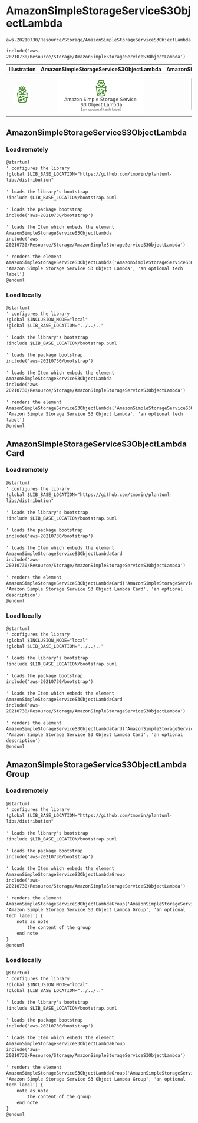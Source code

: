 # AmazonSimpleStorageServiceS3ObjectLambda


```text
aws-20210730/Resource/Storage/AmazonSimpleStorageServiceS3ObjectLambda
```

```text
include('aws-20210730/Resource/Storage/AmazonSimpleStorageServiceS3ObjectLambda')
```



| Illustration | AmazonSimpleStorageServiceS3ObjectLambda | AmazonSimpleStorageServiceS3ObjectLambdaCard | AmazonSimpleStorageServiceS3ObjectLambdaGroup |
| :---: | :---: | :---: | :---: |
| ![illustration for Illustration](../../../aws-20210730/Resource/Storage/AmazonSimpleStorageServiceS3ObjectLambda.png) | ![illustration for AmazonSimpleStorageServiceS3ObjectLambda](../../../aws-20210730/Resource/Storage/AmazonSimpleStorageServiceS3ObjectLambda.Local.png) | ![illustration for AmazonSimpleStorageServiceS3ObjectLambdaCard](../../../aws-20210730/Resource/Storage/AmazonSimpleStorageServiceS3ObjectLambdaCard.Local.png) | ![illustration for AmazonSimpleStorageServiceS3ObjectLambdaGroup](../../../aws-20210730/Resource/Storage/AmazonSimpleStorageServiceS3ObjectLambdaGroup.Local.png) |




## AmazonSimpleStorageServiceS3ObjectLambda

### Load remotely
```plantuml
@startuml
' configures the library
!global $LIB_BASE_LOCATION="https://github.com/tmorin/plantuml-libs/distribution"

' loads the library's bootstrap
!include $LIB_BASE_LOCATION/bootstrap.puml

' loads the package bootstrap
include('aws-20210730/bootstrap')

' loads the Item which embeds the element AmazonSimpleStorageServiceS3ObjectLambda
include('aws-20210730/Resource/Storage/AmazonSimpleStorageServiceS3ObjectLambda')

' renders the element
AmazonSimpleStorageServiceS3ObjectLambda('AmazonSimpleStorageServiceS3ObjectLambda', 'Amazon Simple Storage Service S3 Object Lambda', 'an optional tech label')
@enduml
```

### Load locally
```plantuml
@startuml
' configures the library
!global $INCLUSION_MODE="local"
!global $LIB_BASE_LOCATION="../../.."

' loads the library's bootstrap
!include $LIB_BASE_LOCATION/bootstrap.puml

' loads the package bootstrap
include('aws-20210730/bootstrap')

' loads the Item which embeds the element AmazonSimpleStorageServiceS3ObjectLambda
include('aws-20210730/Resource/Storage/AmazonSimpleStorageServiceS3ObjectLambda')

' renders the element
AmazonSimpleStorageServiceS3ObjectLambda('AmazonSimpleStorageServiceS3ObjectLambda', 'Amazon Simple Storage Service S3 Object Lambda', 'an optional tech label')
@enduml
```

## AmazonSimpleStorageServiceS3ObjectLambdaCard

### Load remotely
```plantuml
@startuml
' configures the library
!global $LIB_BASE_LOCATION="https://github.com/tmorin/plantuml-libs/distribution"

' loads the library's bootstrap
!include $LIB_BASE_LOCATION/bootstrap.puml

' loads the package bootstrap
include('aws-20210730/bootstrap')

' loads the Item which embeds the element AmazonSimpleStorageServiceS3ObjectLambdaCard
include('aws-20210730/Resource/Storage/AmazonSimpleStorageServiceS3ObjectLambda')

' renders the element
AmazonSimpleStorageServiceS3ObjectLambdaCard('AmazonSimpleStorageServiceS3ObjectLambdaCard', 'Amazon Simple Storage Service S3 Object Lambda Card', 'an optional description')
@enduml
```

### Load locally
```plantuml
@startuml
' configures the library
!global $INCLUSION_MODE="local"
!global $LIB_BASE_LOCATION="../../.."

' loads the library's bootstrap
!include $LIB_BASE_LOCATION/bootstrap.puml

' loads the package bootstrap
include('aws-20210730/bootstrap')

' loads the Item which embeds the element AmazonSimpleStorageServiceS3ObjectLambdaCard
include('aws-20210730/Resource/Storage/AmazonSimpleStorageServiceS3ObjectLambda')

' renders the element
AmazonSimpleStorageServiceS3ObjectLambdaCard('AmazonSimpleStorageServiceS3ObjectLambdaCard', 'Amazon Simple Storage Service S3 Object Lambda Card', 'an optional description')
@enduml
```

## AmazonSimpleStorageServiceS3ObjectLambdaGroup

### Load remotely
```plantuml
@startuml
' configures the library
!global $LIB_BASE_LOCATION="https://github.com/tmorin/plantuml-libs/distribution"

' loads the library's bootstrap
!include $LIB_BASE_LOCATION/bootstrap.puml

' loads the package bootstrap
include('aws-20210730/bootstrap')

' loads the Item which embeds the element AmazonSimpleStorageServiceS3ObjectLambdaGroup
include('aws-20210730/Resource/Storage/AmazonSimpleStorageServiceS3ObjectLambda')

' renders the element
AmazonSimpleStorageServiceS3ObjectLambdaGroup('AmazonSimpleStorageServiceS3ObjectLambdaGroup', 'Amazon Simple Storage Service S3 Object Lambda Group', 'an optional tech label') {
    note as note
        the content of the group
    end note
}
@enduml
```

### Load locally
```plantuml
@startuml
' configures the library
!global $INCLUSION_MODE="local"
!global $LIB_BASE_LOCATION="../../.."

' loads the library's bootstrap
!include $LIB_BASE_LOCATION/bootstrap.puml

' loads the package bootstrap
include('aws-20210730/bootstrap')

' loads the Item which embeds the element AmazonSimpleStorageServiceS3ObjectLambdaGroup
include('aws-20210730/Resource/Storage/AmazonSimpleStorageServiceS3ObjectLambda')

' renders the element
AmazonSimpleStorageServiceS3ObjectLambdaGroup('AmazonSimpleStorageServiceS3ObjectLambdaGroup', 'Amazon Simple Storage Service S3 Object Lambda Group', 'an optional tech label') {
    note as note
        the content of the group
    end note
}
@enduml
```

